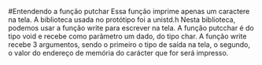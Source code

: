 #Entendendo a função putchar
Essa função imprime apenas um caractere na tela.
A biblioteca usada no protótipo foi a unistd.h
Nesta biblioteca, podemos usar a função write para escrever na tela.
A função putcchar é do tipo void e recebe como parâmetro um dado, do
tipo char.
A função write recebe 3 argumentos, sendo o primeiro o tipo de saída
na tela, o segundo, o valor do endereço de memória do carácter que for será impresso.
